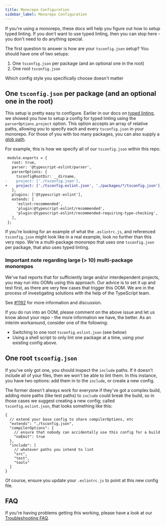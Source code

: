 ```yaml
---
title: Monorepo Configuration
sidebar_label: Monorepo Configuration
---
```


If you're using a monorepo, these docs will help you figure out how to setup typed linting.
If you don't want to use typed linting, then you can stop here - you don't need to do anything special.

The first question to answer is how are your `tsconfig.json` setup? You should have one of two setups:

1. One `tsconfig.json` per package (and an optional one in the root)
2. One root `tsconfig.json`

Which config style you specifically choose doesn't matter

## One `tsconfig.json` per package (and an optional one in the root)

This setup is pretty easy to configure. Earlier in our docs on [typed linting](./TYPED_LINTING.md), we showed you how to setup a config for typed linting using the `parserOptions.project` option. This option accepts an array of relative paths, allowing you to specify each and every `tsconfig.json` in your monorepo. For those of you with too many packages, you can also supply a [glob path](https://github.com/isaacs/node-glob/blob/f5a57d3d6e19b324522a3fa5bdd5075fd1aa79d1/README.md#glob-primer).

For example, this is how we specify all of our `tsconfig.json` within this repo.

```diff
 module.exports = {
   root: true,
   parser: '@typescript-eslint/parser',
   parserOptions: {
     tsconfigRootDir: __dirname,
-    project: ['./tsconfig.json'],
+    project: ['./tsconfig.eslint.json', './packages/*/tsconfig.json'],
   },
   plugins: ['@typescript-eslint'],
   extends: [
     'eslint:recommended',
     'plugin:@typescript-eslint/recommended',
     'plugin:@typescript-eslint/recommended-requiring-type-checking',
   ],
 };
```

If you're looking for an example of what the `.eslintrc.js`, and referenced `tsconfig.json` might look like in a real example, look no further than this very repo. We're a multi-package monorepo that uses one `tsconfig.json` per package, that also uses typed linting.

### Important note regarding large (> 10) multi-package monorepos

We've had reports that for sufficiently large and/or interdependent projects, you may run into OOMs using this approach. Our advice is to set it up and test first, as there are very few cases that trigger this OOM. We are in the process of investigating solutions with the help of the TypeScript team.

See [#1192](https://github.com/typescript-eslint/typescript-eslint/issues/1192) for more information and discussion.

If you do run into an OOM, please comment on the above issue and let us know about your repo - the more information we have, the better. As an interim workaround, consider one of the following:

- Switching to one root `tsconfig.eslint.json` (see below)
- Using a shell script to only lint one package at a time, using your existing config above.

## One root `tsconfig.json`

If you've only got one, you should inspect the `include` paths. If it doesn't include all of your files, then we won't be able to lint them. In this instance, you have two options: add them in to the `include`, or create a new config.

The former doesn't always work for everyone if they've got a complex build, adding more paths (like test paths) to `include` could break the build, so in those cases we suggest creating a new config; called `tsconfig.eslint.json`, that looks something like this:

```jsonc
{
  // extend your base config to share compilerOptions, etc
  "extends": "./tsconfig.json",
  "compilerOptions": {
    // ensure that nobody can accidentally use this config for a build
    "noEmit": true
  },
  "include": [
    // whatever paths you intend to lint
    "src",
    "test",
    "tools"
  ]
}
```

Of course, ensure you update your `.eslintrc.js` to point at this new config file.

## FAQ

If you're having problems getting this working, please have a look at our [Troubleshooting FAQ](./FAQ.md).
